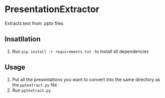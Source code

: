 # PresentationExtractor
 Extracts text from .pptx files

## Insatllation
 1) Run `pip install -r requirements.txt ` to install all dependencies

## Usage
 1) Put all the presentations you want to convert into the same directory as the `pptextract.py` file
 2) Run `pptextract.py`
